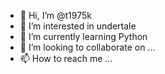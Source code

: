 - 👋 Hi, I’m @t1975k
- 👀 I’m interested in undertale
- 🌱 I’m currently learning Python
- 💞️ I’m looking to collaborate on ...
- 📫 How to reach me ...

<!---
t1975k/t1975k is a ✨ special ✨ repository because its `README.md` (this file) appears on your GitHub profile.
You can click the Preview link to take a look at your changes.
--->
